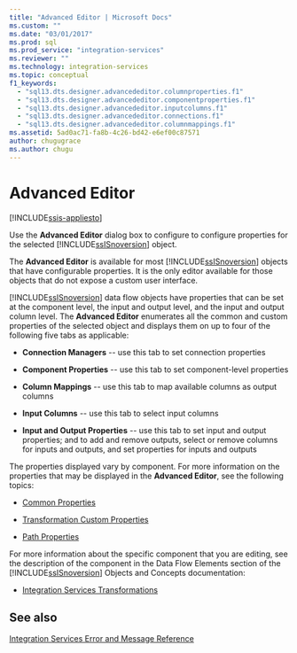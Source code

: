```yaml
---
title: "Advanced Editor | Microsoft Docs"
ms.custom: ""
ms.date: "03/01/2017"
ms.prod: sql
ms.prod_service: "integration-services"
ms.reviewer: ""
ms.technology: integration-services
ms.topic: conceptual
f1_keywords: 
  - "sql13.dts.designer.advancededitor.columnproperties.f1"
  - "sql13.dts.designer.advancededitor.componentproperties.f1"
  - "sql13.dts.designer.advancededitor.inputcolumns.f1"
  - "sql13.dts.designer.advancededitor.connections.f1"
  - "sql13.dts.designer.advancededitor.columnmappings.f1"
ms.assetid: 5ad0ac71-fa8b-4c26-bd42-e6ef00c87571
author: chugugrace
ms.author: chugu
---
```

# Advanced Editor

[!INCLUDE[ssis-appliesto](../includes/ssis-appliesto-ssvrpluslinux-asdb-asdw-xxx.md)]


  Use the **Advanced Editor** dialog box to configure to configure properties for the selected [!INCLUDE[ssISnoversion](../includes/ssisnoversion-md.md)] object.  
  
 The **Advanced Editor** is available for most [!INCLUDE[ssISnoversion](../includes/ssisnoversion-md.md)] objects that have configurable properties. It is the only editor available for those objects that do not expose a custom user interface.  
  
 [!INCLUDE[ssISnoversion](../includes/ssisnoversion-md.md)] data flow objects have properties that can be set at the component level, the input and output level, and the input and output column level. The **Advanced Editor** enumerates all the common and custom properties of the selected object and displays them on up to four of the following five tabs as applicable:  
  
-   **Connection Managers** -- use this tab to set connection properties  
  
-   **Component Properties** -- use this tab to set component-level properties  
  
-   **Column Mappings** -- use this tab to map available columns as output columns  
  
-   **Input Columns** -- use this tab to select input columns  
  
-   **Input and Output Properties** -- use this tab to set input and output properties; and to add and remove outputs, select or remove columns for inputs and outputs, and set properties for inputs and outputs  
  
 The properties displayed vary by component. For more information on the properties that may be displayed in the **Advanced Editor**, see the following topics:  
  
-   [Common Properties](https://msdn.microsoft.com/library/51973502-5cc6-4125-9fce-e60fa1b7b796)  
  
-   [Transformation Custom Properties](../integration-services/data-flow/transformations/transformation-custom-properties.md)  
  
-   [Path Properties](https://msdn.microsoft.com/library/89b1e347-9579-4f6b-af74-c6519ea08eea)  
  
 For more information about the specific component that you are editing, see the description of the component in the Data Flow Elements section of the [!INCLUDE[ssISnoversion](../includes/ssisnoversion-md.md)] Objects and Concepts documentation:  
  
-   [Integration Services Transformations](../integration-services/data-flow/transformations/integration-services-transformations.md)  
  
## See also  
 [Integration Services Error and Message Reference](../integration-services/integration-services-error-and-message-reference.md)  
  
  
